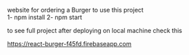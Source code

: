 website for ordering a Burger
to use this project  
1-  npm install
2-  npm start

to see  full project after deploying  on local machine check  this  

https://react-burger-f45fd.firebaseapp.com




